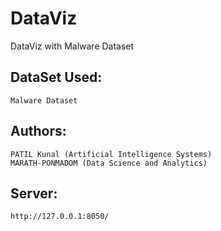 # DataViz
DataViz with Malware Dataset

## DataSet Used:
    Malware Dataset

## Authors:
    PATIL Kunal (Artificial Intelligence Systems)
    MARATH-PONMADOM (Data Science and Analytics)

## Server:
    http://127.0.0.1:8050/
